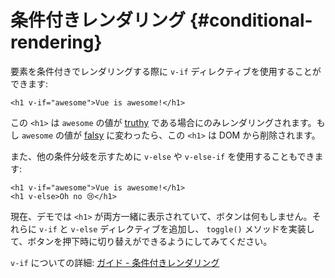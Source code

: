 # 条件付きレンダリング {#conditional-rendering}

要素を条件付きでレンダリングする際に `v-if` ディレクティブを使用することができます:

```vue-html
<h1 v-if="awesome">Vue is awesome!</h1>
```

この `<h1>` は `awesome` の値が [truthy](https://developer.mozilla.org/ja/docs/Glossary/Truthy) である場合にのみレンダリングされます。もし `awesome` の値が [falsy](https://developer.mozilla.org/ja/docs/Glossary/Falsy) に変わったら、この `<h1>` は DOM から削除されます。

また、他の条件分岐を示すために `v-else` や `v-else-if` を使用することもできます:

```vue-html
<h1 v-if="awesome">Vue is awesome!</h1>
<h1 v-else>Oh no 😢</h1>
```

現在、デモでは `<h1>` が両方一緒に表示されていて、ボタンは何もしません。それらに `v-if` と `v-else` ディレクティブを追加し、 `toggle()` メソッドを実装して、ボタンを押下時に切り替えができるようにしてみてください。

`v-if` についての詳細: <a target="_blank" href="/guide/essentials/conditional.html">ガイド - 条件付きレンダリング</a>
